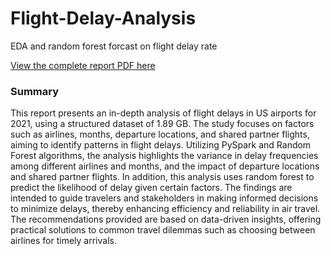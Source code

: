 # Flight-Delay-Analysis
EDA and random forest forcast on flight delay rate


[View the complete report PDF here](./path/to/your/file.pdf)


### Summary ###
This report presents an in-depth analysis of flight delays in US airports for 2021, using a
structured dataset of 1.89 GB. The study focuses on factors such as airlines, months, departure
locations, and shared partner flights, aiming to identify patterns in flight delays. Utilizing
PySpark and Random Forest algorithms, the analysis highlights the variance in delay
frequencies among different airlines and months, and the impact of departure locations and
shared partner flights. In addition, this analysis uses random forest to predict the likelihood of
delay given certain factors. The findings are intended to guide travelers and stakeholders in
making informed decisions to minimize delays, thereby enhancing efficiency and reliability in
air travel. The recommendations provided are based on data-driven insights, offering practical
solutions to common travel dilemmas such as choosing between airlines for timely arrivals.



